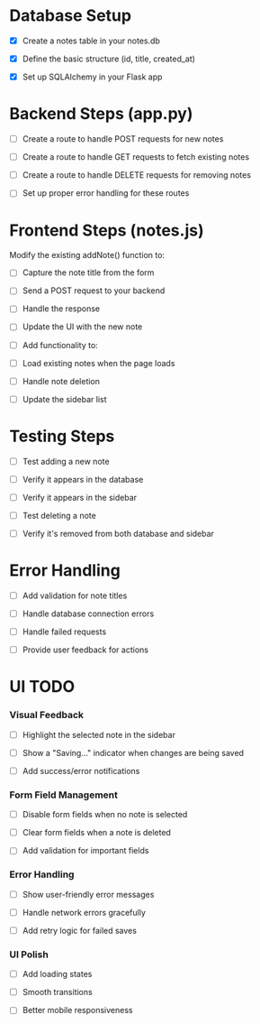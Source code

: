 # Database Setup

- [x] Create a notes table in your notes.db

- [x] Define the basic structure (id, title, created_at)

- [x] Set up SQLAlchemy in your Flask app

# Backend Steps (app.py)

- [ ] Create a route to handle POST requests for new notes

- [ ] Create a route to handle GET requests to fetch existing notes

- [ ] Create a route to handle DELETE requests for removing notes

- [ ] Set up proper error handling for these routes

# Frontend Steps (notes.js)

Modify the existing addNote() function to:

- [ ] Capture the note title from the form

- [ ] Send a POST request to your backend

- [ ] Handle the response

- [ ] Update the UI with the new note

- [ ] Add functionality to:

- [ ] Load existing notes when the page loads

- [ ] Handle note deletion

- [ ] Update the sidebar list

# Testing Steps

- [ ] Test adding a new note

- [ ] Verify it appears in the database

- [ ] Verify it appears in the sidebar

- [ ] Test deleting a note

- [ ] Verify it's removed from both database and sidebar

# Error Handling

- [ ] Add validation for note titles

- [ ] Handle database connection errors

- [ ] Handle failed requests

- [ ] Provide user feedback for actions

# UI TODO

### Visual Feedback

- [ ] Highlight the selected note in the sidebar

- [ ] Show a "Saving..." indicator when changes are being saved

- [ ] Add success/error notifications

### Form Field Management

- [ ] Disable form fields when no note is selected

- [ ] Clear form fields when a note is deleted

- [ ] Add validation for important fields

### Error Handling

- [ ] Show user-friendly error messages

- [ ] Handle network errors gracefully

- [ ] Add retry logic for failed saves

### UI Polish

- [ ] Add loading states

- [ ] Smooth transitions

- [ ] Better mobile responsiveness


